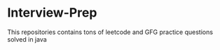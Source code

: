 # Interview-Prep
This repositories contains tons of leetcode and GFG practice questions solved in java
